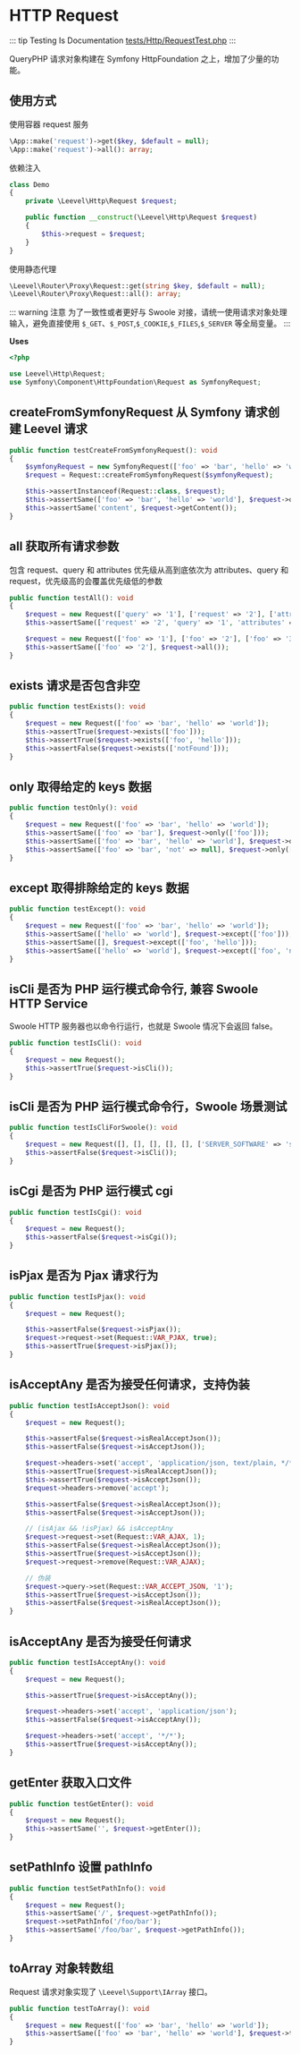 # HTTP Request

::: tip Testing Is Documentation
[tests/Http/RequestTest.php](https://github.com/hunzhiwange/framework/blob/master/tests/Http/RequestTest.php)
:::
    
QueryPHP 请求对象构建在 Symfony HttpFoundation 之上，增加了少量的功能。

## 使用方式

使用容器 request 服务

``` php
\App::make('request')->get($key, $default = null);
\App::make('request')->all(): array;
```

依赖注入

``` php
class Demo
{
    private \Leevel\Http\Request $request;

    public function __construct(\Leevel\Http\Request $request)
    {
        $this->request = $request;
    }
}
```

使用静态代理

``` php
\Leevel\Router\Proxy\Request::get(string $key, $default = null);
\Leevel\Router\Proxy\Request::all(): array;
```

::: warning 注意
为了一致性或者更好与 Swoole 对接，请统一使用请求对象处理输入，避免直接使用 `$_GET`、`$_POST`,`$_COOKIE`,`$_FILES`,`$_SERVER` 等全局变量。
:::


**Uses**

``` php
<?php

use Leevel\Http\Request;
use Symfony\Component\HttpFoundation\Request as SymfonyRequest;
```

## createFromSymfonyRequest 从 Symfony 请求创建 Leevel 请求

``` php
public function testCreateFromSymfonyRequest(): void
{
    $symfonyRequest = new SymfonyRequest(['foo' => 'bar', 'hello' => 'world'], [], [], [], [], [], 'content');
    $request = Request::createFromSymfonyRequest($symfonyRequest);

    $this->assertInstanceof(Request::class, $request);
    $this->assertSame(['foo' => 'bar', 'hello' => 'world'], $request->query->all());
    $this->assertSame('content', $request->getContent());
}
```
    
## all 获取所有请求参数

包含 request、query 和 attributes
优先级从高到底依次为 attributes、query 和 request，优先级高的会覆盖优先级低的参数


``` php
public function testAll(): void
{
    $request = new Request(['query' => '1'], ['request' => '2'], ['attributes' => '3']);
    $this->assertSame(['request' => '2', 'query' => '1', 'attributes' => '3'], $request->all());

    $request = new Request(['foo' => '1'], ['foo' => '2'], ['foo' => '3']);
    $this->assertSame(['foo' => '2'], $request->all());
}
```
    
## exists 请求是否包含非空

``` php
public function testExists(): void
{
    $request = new Request(['foo' => 'bar', 'hello' => 'world']);
    $this->assertTrue($request->exists(['foo']));
    $this->assertTrue($request->exists(['foo', 'hello']));
    $this->assertFalse($request->exists(['notFound']));
}
```
    
## only 取得给定的 keys 数据

``` php
public function testOnly(): void
{
    $request = new Request(['foo' => 'bar', 'hello' => 'world']);
    $this->assertSame(['foo' => 'bar'], $request->only(['foo']));
    $this->assertSame(['foo' => 'bar', 'hello' => 'world'], $request->only(['foo', 'hello']));
    $this->assertSame(['foo' => 'bar', 'not' => null], $request->only(['foo', 'not']));
}
```
    
## except 取得排除给定的 keys 数据

``` php
public function testExcept(): void
{
    $request = new Request(['foo' => 'bar', 'hello' => 'world']);
    $this->assertSame(['hello' => 'world'], $request->except(['foo']));
    $this->assertSame([], $request->except(['foo', 'hello']));
    $this->assertSame(['hello' => 'world'], $request->except(['foo', 'not']));
}
```
    
## isCli 是否为 PHP 运行模式命令行, 兼容 Swoole HTTP Service

Swoole HTTP 服务器也以命令行运行，也就是 Swoole 情况下会返回 false。

``` php
public function testIsCli(): void
{
    $request = new Request();
    $this->assertTrue($request->isCli());
}
```
    
## isCli 是否为 PHP 运行模式命令行，Swoole 场景测试

``` php
public function testIsCliForSwoole(): void
{
    $request = new Request([], [], [], [], [], ['SERVER_SOFTWARE' => 'swoole-http-server']);
    $this->assertFalse($request->isCli());
}
```
    
## isCgi 是否为 PHP 运行模式 cgi

``` php
public function testIsCgi(): void
{
    $request = new Request();
    $this->assertFalse($request->isCgi());
}
```
    
## isPjax 是否为 Pjax 请求行为

``` php
public function testIsPjax(): void
{
    $request = new Request();

    $this->assertFalse($request->isPjax());
    $request->request->set(Request::VAR_PJAX, true);
    $this->assertTrue($request->isPjax());
}
```
    
## isAcceptAny 是否为接受任何请求，支持伪装

``` php
public function testIsAcceptJson(): void
{
    $request = new Request();

    $this->assertFalse($request->isRealAcceptJson());
    $this->assertFalse($request->isAcceptJson());

    $request->headers->set('accept', 'application/json, text/plain, */*');
    $this->assertTrue($request->isRealAcceptJson());
    $this->assertTrue($request->isAcceptJson());
    $request->headers->remove('accept');

    $this->assertFalse($request->isRealAcceptJson());
    $this->assertFalse($request->isAcceptJson());

    // (isAjax && !isPjax) && isAcceptAny
    $request->request->set(Request::VAR_AJAX, 1);
    $this->assertFalse($request->isRealAcceptJson());
    $this->assertTrue($request->isAcceptJson());
    $request->request->remove(Request::VAR_AJAX);

    // 伪装
    $request->query->set(Request::VAR_ACCEPT_JSON, '1');
    $this->assertTrue($request->isAcceptJson());
    $this->assertFalse($request->isRealAcceptJson());
}
```
    
## isAcceptAny 是否为接受任何请求

``` php
public function testIsAcceptAny(): void
{
    $request = new Request();

    $this->assertTrue($request->isAcceptAny());

    $request->headers->set('accept', 'application/json');
    $this->assertFalse($request->isAcceptAny());

    $request->headers->set('accept', '*/*');
    $this->assertTrue($request->isAcceptAny());
}
```
    
## getEnter 获取入口文件

``` php
public function testGetEnter(): void
{
    $request = new Request();
    $this->assertSame('', $request->getEnter());
}
```
    
## setPathInfo 设置 pathInfo

``` php
public function testSetPathInfo(): void
{
    $request = new Request();
    $this->assertSame('/', $request->getPathInfo());
    $request->setPathInfo('/foo/bar');
    $this->assertSame('/foo/bar', $request->getPathInfo());
}
```
    
## toArray 对象转数组

Request 请求对象实现了 `\Leevel\Support\IArray` 接口。

``` php
public function testToArray(): void
{
    $request = new Request(['foo' => 'bar', 'hello' => 'world']);
    $this->assertSame(['foo' => 'bar', 'hello' => 'world'], $request->toArray());
}
```